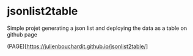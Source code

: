 # jsonlist2table
Simple projet generating a json list and deploying the data as a table on github page

(PAGE)[https://julienbouchardit.github.io/jsonlist2table/]
